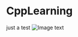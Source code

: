 # CppLearning
just a test
![Image text](https://github.com/zzuljs/CppLearning/tree/master/CppLearning/raw/master/Itachi.jpg)
